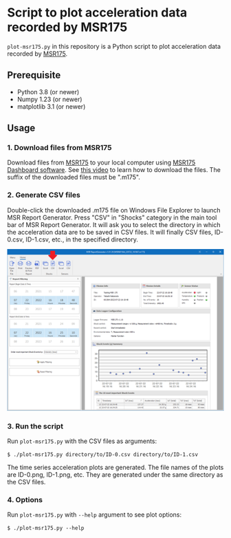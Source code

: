 # Script to plot acceleration data recorded by MSR175

`plot-msr175.py` in this repository is a Python script to plot acceleration data recorded by [MSR175](https://www.msr.ch/en/product/transportation-shock-data-logger-msr175/).

## Prerequisite

 * Python 3.8 (or newer)
 * Numpy 1.23 (or newer)
 * matplotlib 3.1 (or newer)

## Usage

### 1. Download files from MSR175

Download files from [MSR175](https://www.msr.ch/en/product/transportation-shock-data-logger-msr175/) to your local computer using [MSR175 Dashboard software](https://www.msr.ch/media/pdf/Datalogger-MSR175-from-v1.08-Brief-instructions-EN.pdf). See [this video](https://www.youtube.com/watch?v=plT-Q1fBXyU) to learn how to download the files. The suffix of the downloaded files must be ".m175".

### 2. Generate CSV files

Double-click the downloaded .m175 file on Windows File Explorer to launch MSR Report Generator. Press "CSV" in "Shocks" category in the main tool bar of MSR Report Generator. It will ask you to select the directory in which the acceleration data are to be saved in CSV files. It will finally CSV files, ID-0.csv, ID-1.csv, etc., in the specified directory.

![](images/msr_report_generator.png)

### 3. Run the script

Run `plot-msr175.py` with the CSV files as arguments:

    $ ./plot-msr175.py directory/to/ID-0.csv directory/to/ID-1.csv

The time series acceleration plots are generated. The file names of the plots are ID-0.png, ID-1.png, etc. They are generated under the same directory as the CSV files.

### 4. Options

Run `plot-msr175.py` with `--help` argument to see plot options:

    $ ./plot-msr175.py --help
